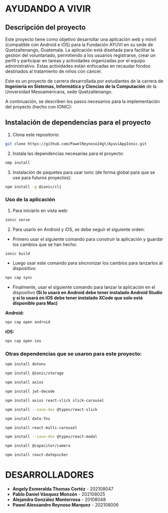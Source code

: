 # AYUDANDO A VIVIR

## Descripción del proyecto

Este proyecto tiene como objetivo desarrollar una aplicación web y móvil (compatible con Android e iOS) para la Fundación AYUVI en su sede de Quetzaltenango, Guatemala. La aplicación está diseñada para facilitar la gestión del voluntariado, permitiendo a los usuarios registrarse, crear un perfil y participar en tareas y actividades organizadas por el equipo administrativo. Estas actividades están enfocadas en recaudar fondos destinados al tratamiento de niños con cáncer.

Este es un proyecto de carrera desarrollada por estudiantes de la carrera de **Ingeniería en Sistemas, Informática y Ciencias de la Computación** de la Universidad Mesoamericana, sede Quetzaltenango.

A continuación, se describen los pasos necesarios para la implementación del proyecto (hecho con IONIC):

## Instalación de dependencias para el proyecto

1. Clona este repositorio:
```bash
git clone https://github.com/PawelReynoso24gt/AyuviAppIonic.git
```
2. Instala las dependencias necesarias para el proyecto:
```bash
nmp install
```
3. Instalación de paquetes para usar ionic (de forma global para que se use para futuros proyectos):
```bash
npm install -g @ionic/cli
```

### Uso de la aplicación

1. Para iniciarlo en vista web:
```bash
ionic serve
```

2. Para usarlo en Android y iOS, se debe seguir el siguiente orden:

- Primero usar el siguiente comando para construir la aplicación y guardar los cambios que se han hecho:
```bash
ionic build
```

- Luego usar este comando para sincronizar los cambios para lanzarlos al dispositivo:
```bash
npx cap sync
```

- Finalmente, usar el siguiente comando para lanzar la aplicación en el dispositivo **(Si lo usará en Android debe tener instalado Android Studio y si lo usará en iOS debe tener instalado XCode que solo está disponible para Mac)**

**Android:**
```bash
npx cap open android
```

**iOS:**
```bash
npx cap open ios
```

### Otras dependencias que se usaron para este proyecto:

```bash
npm install dotenv
```

```bash
npm install @ionic/storage
```

```bash
npm install axios
```

```bash
npm install jwt-decode
```

```bash
npm install axios react-slick slick-carousel
```

```bash
npm install --save-dev @types/react-slick
```

```bash
npm install date-fns
```

```bash
npm install react-multi-carousel
```

```bash
npm install --save-dev @types/react-modal
```

```bash
npm install @capacitor/camera
```

```bash
npm install react-datepicker
```


# DESARROLLADORES

- **Angely Esmeralda Thomas Cortéz** - 202108047
- **Pablo Daniel Vásquez Monzón** - 202108025
- **Alejandra González Monterrosa** - 20108048 
- **Pawel Alessandro Reynoso Marquez** - 202108006

